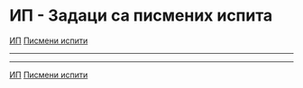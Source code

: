 # ИП - Задаци са писмених испита

[ИП](../../README.md) [Писмени испити](../README.md)

---

---  

[ИП](../../README.md) [Писмени испити](../README.md)